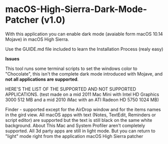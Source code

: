 # macOS-High-Sierra-Dark-Mode-Patcher (v1.0)
With this application you can enable dark mode (avaiable form macOS 10.14 Mojave) in macOS High Sierra.

Use the GUIDE.md file included to learn the Installation Process (realy easy)

**Issues**

This tool runs some terminal scripts to set the windows color to "Chocolate", this isn't the complete dark mode introduced with Mojave,
and **not all applications are supported**.

HERE'S THE LIST OF THE SUPPORTED AND NOT SUPPORTED APPLICATIONS. (test made on a mid 2011 Mac Mini with Intel HD Graphics 3000 512 MB and a mid 2010 iMac with an ATI Radeon HD 5750 1024 MB)

Finder - supported except for the AirDrop window and for the items names in the gird view.
All macOS apps with text (Notes, TextEdit, Reminders or script editor) are supported but the text is still black on the same white background.
About This Mac and System Profiler aren't completely supported.
All 3d party apps are still in light mode.
But you can return to "light" mode right from the application macOS High Sierra patcher
